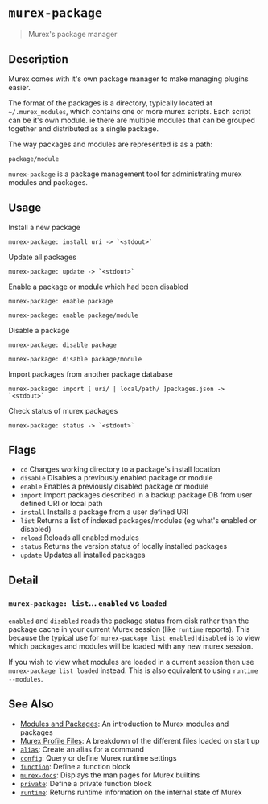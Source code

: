 # `murex-package`

> Murex's package manager

## Description

Murex comes with it's own package manager to make managing plugins easier.

The format of the packages is a directory, typically located at `~/.murex_modules`,
which contains one or more murex scripts. Each script can be it's own module.
ie there are multiple modules that can be grouped together and distributed as a
single package.

The way packages and modules are represented is as a path:

    package/module

`murex-package` is a package management tool for administrating murex modules
and packages.

## Usage

Install a new package

    murex-package: install uri -> `<stdout>`

Update all packages

    murex-package: update -> `<stdout>`

Enable a package or module which had been disabled

    murex-package: enable package

    murex-package: enable package/module

Disable a package

    murex-package: disable package

    murex-package: disable package/module

Import packages from another package database

    murex-package: import [ uri/ | local/path/ ]packages.json -> `<stdout>`

Check status of murex packages

    murex-package: status -> `<stdout>`

## Flags

- `cd`
  Changes working directory to a package's install location
- `disable`
  Disables a previously enabled package or module
- `enable`
  Enables a previously disabled package or module
- `import`
  Import packages described in a backup package DB from user defined URI or local path
- `install`
  Installs a package from a user defined URI
- `list`
  Returns a list of indexed packages/modules (eg what's enabled or disabled)
- `reload`
  Reloads all enabled modules
- `status`
  Returns the version status of locally installed packages
- `update`
  Updates all installed packages

## Detail

### `murex-package: list`... `enabled` vs `loaded`

`enabled` and `disabled` reads the package status from disk rather than the
package cache in your current Murex session (like `runtime` reports). This
because the typical use for `murex-package list enabled|disabled` is to view
which packages and modules will be loaded with any new murex session.

If you wish to view what modules are loaded in a current session then use
`murex-package list loaded` instead. This is also equivalent to using
`runtime --modules`.

## See Also

- [Modules and Packages](/user-guide/modules.md):
  An introduction to Murex modules and packages
- [Murex Profile Files](/user-guide/profile.md):
  A breakdown of the different files loaded on start up
- [`alias`](./alias.md):
  Create an alias for a command
- [`config`](./config.md):
  Query or define Murex runtime settings
- [`function`](./function.md):
  Define a function block
- [`murex-docs`](./murex-docs.md):
  Displays the man pages for Murex builtins
- [`private`](./private.md):
  Define a private function block
- [`runtime`](./runtime.md):
  Returns runtime information on the internal state of Murex
